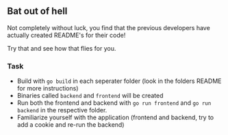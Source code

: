 ## Bat out of hell

Not completely without luck, you find that the previous developers have actually
    created README's for their code!

Try that and see how that flies for you.

### Task

- Build with `go build` in each seperater folder (look in the folders README for more instructions)
- Binaries called `backend` and `frontend` will be created
- Run both the frontend and backend with `go run frontend` and `go run backend` in the respective folder.
- Familiarize yourself with the application (frontend and backend, try to add a cookie and re-run the backend)
